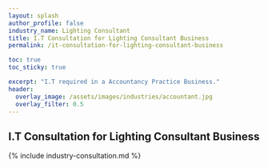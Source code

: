 ```yaml
---
layout: splash 
author_profile: false 
industry_name: Lighting Consultant
title: I.T Consultation for Lighting Consultant Business
permalink: /it-consultation-for-lighting-consultant-business

toc: true
toc_sticky: true

excerpt: "I.T required in a Accountancy Practice Business."
header:
  overlay_image: /assets/images/industries/accountant.jpg
  overlay_filter: 0.5 
---
```


## I.T Consultation for Lighting Consultant Business

{% include industry-consultation.md %}
